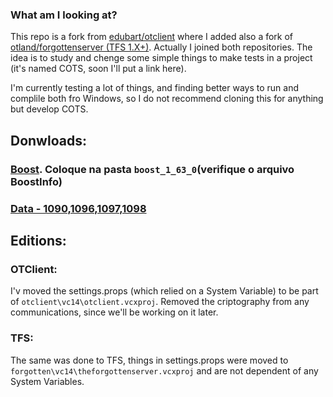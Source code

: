 ### What am I looking at?

This repo is a fork from [edubart/otclient](https://github.com/edubart/otclient) where I added also a fork of [otland/forgottenserver (TFS 1.X+)](https://github.com/otland/forgottenserver). Actually I joined both repositories. The idea is to study and chenge some simple things to make tests in a project (it's named COTS, soon I'll put a link here).

I'm currently testing a lot of things, and finding better ways to run and complile both fro Windows, so I do not recommend cloning this for anything but develop COTS.

## Donwloads:

### [Boost](https://mega.nz/#!4IJSBDpa!THAe26QSMpMJfOv7-45W9iX-_L_bDoIsto2UvBdnibQ). Coloque na pasta `boost_1_63_0`(verifique o arquivo BoostInfo)
### [Data - 1090,1096,1097,1098](https://mega.nz/#!AFIknZqI!n3_7DFChwRg9QNMYsmMRwDDWRmPwS1HOztfB0dE55rU)

## Editions:

### OTClient:
I'v moved the settings.props (which relied on a System Variable) to be part of `otclient\vc14\otclient.vcxproj`.
Removed the criptography from any communications, since we'll be working on it later.

### TFS:
The same was done to TFS, things in settings.props were moved to `forgotten\vc14\theforgottenserver.vcxproj` and are not dependent of any System Variables.